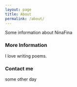 ```yaml
---
layout: page
title: About
permalink: /about/
---
```


Some information about NinaFina

### More Information

I love writing poems.

### Contact me

some other day